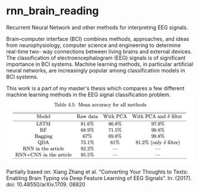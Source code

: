 # rnn_brain_reading

Recurrent Neural Network and other methods for interpreting EEG signals.

Brain–computer interface (BCI) combines methods, approaches, and ideas from neurophysiology, computer science and engineering to determine real-time two- way connections between living brains and external devices. The classification of electroencephalogram (EEG) signals is of significant importance in BCI systems. Machine learning methods, in particular artificial neural networks, are increasingly popular among classification models in BCI systems.

This work is a part of my master's thesis which compares a few different machine learning methods in the EEG signal classification problem.
![screenshot](table.png)


Partially based on: Xiang Zhang et al. “Converting Your Thoughts to Texts: Enabling Brain Typing via Deep Feature Learning of EEG Signals”. In: (2017). doi: 10.48550/arXiv.1709. 08820
